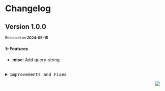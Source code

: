 <a name="readme-top"></a>

# Changelog

## Version 1.0.0

<sup>Released on **2024-05-15**</sup>

#### ✨ Features

- **misc**: Add query-string.

<br/>

<details>
<summary><kbd>Improvements and Fixes</kbd></summary>

#### What's improved

- **misc**: Add query-string ([5d4f829](https://github.com/Carrotzpc/umdjs/commit/5d4f829))

</details>

<div align="right">

[![](https://img.shields.io/badge/-BACK_TO_TOP-151515?style=flat-square)](#readme-top)

</div>
